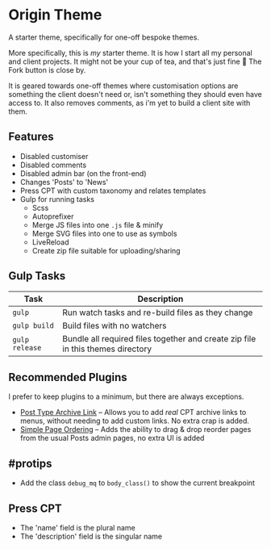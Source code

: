 # Origin Theme
A starter theme, specifically for one-off bespoke themes.

More specifically, this is _my_ starter theme. It is how I start all my personal and client projects. It might not be your cup of tea, and that's just fine 🙂 The Fork button is close by.

It is geared towards one-off themes where customisation options are something the client doesn't need or, isn't something they should even have access to. It also removes comments, as i'm yet to build a client site with them.


## Features

* Disabled customiser
* Disabled comments
* Disabled admin bar (on the front-end)
* Changes 'Posts' to 'News'
* Press CPT with custom taxonomy and relates templates
* Gulp for running tasks
  * Scss
  * Autoprefixer
  * Merge JS files into one `.js` file & minify
  * Merge SVG files into one to use as symbols
  * LiveReload
  * Create zip file suitable for uploading/sharing


## Gulp Tasks

Task | Description
--- | ---
`gulp` | Run watch tasks and re-build files as they change
`gulp build` | Build files with no watchers
`gulp release` | Bundle all required files together and create zip file in this themes directory


## Recommended Plugins

I prefer to keep plugins to a minimum, but there are always exceptions.

* [Post Type Archive Link](https://wordpress.org/plugins/post-type-archive-links/) – Allows you to add _real_ CPT archive links to menus, without needing to add custom links. No extra crap is added.
* [Simple Page Ordering](https://en-gb.wordpress.org/plugins/simple-page-ordering/) – Adds the ability to drag & drop reorder pages from the usual Posts admin pages, no extra UI is added


## #protips

* Add the class `debug_mq` to `body_class()` to show the current breakpoint


## Press CPT

* The 'name' field is the plural name
* The 'description' field is the singular name
